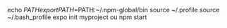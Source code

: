 echo $PATH
export PATH=$PATH:~/.npm-global/bin
source ~/.profile
source ~/.bash_profile
expo init myproject ou npm start